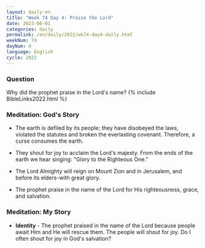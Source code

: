 ```yaml
---
layout: daily-en
title: "Week 74 Day 4: Praise the Lord"
date: 2023-06-01
categories: daily
permalink: /en/daily/2022/wk74-day4-daily.html
weekNum: 74
dayNum: 4
language: English
cycle: 2022
---
```

### Question     
Why did the prophet praise in the Lord's name?
{% include BibleLinks2022.html %} 

### Meditation: God's Story   
+ The earth is defiled by its people; they have disobeyed the laws, violated the statutes and broken the everlasting covenant. Therefore, a curse consumes the earth. 

+ They shout for joy to acclaim the Lord's majesty. From the ends of the earth we hear singing: "Glory to the Righteous One." 

+ The Lord Almighty will reign on Mount Zion and in Jerusalem, and before its elders-with great glory. 

+ The prophet praise in the name of the Lord for His righteousness, grace, and salvation. 

### Meditation: My Story   
+ **Identity** - The prophet praised in the name of the Lord because people await Him and He will rescue them. The people will shout for joy. Do I often shout for joy in God's salvation?
